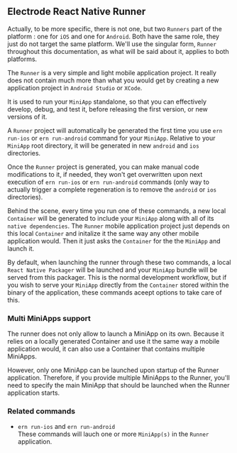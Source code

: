 ## Electrode React Native Runner

Actually, to be more specific, there is not one, but two `Runners` part of the platform : one for `iOS` and one for `Android`. Both have the same role, they just do not target the same platform. We'll use the singular form, `Runner` throughout this documentation, as what will be said about it, applies to both platforms.

The `Runner` is a very simple and light mobile application project. It really does not contain much more than what you would get by creating a new application project in `Android Studio` or `XCode`. 

It is used to run your `MiniApp` standalone, so that you can effectively develop, debug, and test it, before releasing the first version, or new versions of it.

A `Runner` project will automatically be generated the first time you use `ern run-ios` or `ern run-android` command for your `MiniApp`. Relative to your `MiniApp` root directory, it will be generated in new `android` and `ios` directories.

Once the `Runner` project is generated, you can make manual code modifications to it, if needed, they won't get overwritten upon next execution of `ern run-ios` or `ern run-android` commands (only way to actually trigger a complete regeneration is to remove the `android` or `ios` directories).

Behind the scene, every time you run one of these commands, a new local `Container` will be generated to include your `MiniApp` along with all of its `native dependencies`. The `Runner` mobile application project just depends on this local `Container` and initalize it the same way any other mobile application would. Then it just asks the `Container` for the the `MiniApp` and launch it.

By default, when launching the runner through these two commands, a local `React Native Packager` will be launched and your `MiniApp` bundle will be served from this packager. This is the normal development workflow, but if you wish to serve your `MiniApp` directly from the `Container` stored within the binary of the application, these commands aceept options to take care of this.

### Multi MiniApps support 

The runner does not only allow to launch a MiniApp on its own. Because it relies on a locally generated Container and use it the same way a mobile application would, it can also use a Container that contains multiple MiniApps.  

However, only one MiniApp can be launched upon startup of the Runner application. Therefore, if you provide multiple MiniApps to the Runner, you'll need to specify the main MiniApp that should be launched when the Runner application starts.

### Related commands

- `ern run-ios` and `ern run-android`  
These commands will lauch one or more `MiniApp(s)` in the `Runner` application. 